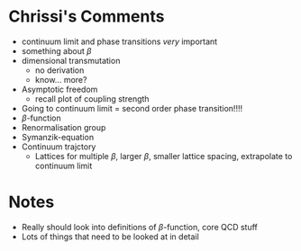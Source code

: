 # Chrissi's Comments

- continuum limit and phase transitions _very_ important
- something about $\beta$
- dimensional transmutation
	- no derivation
	- know... more?
- Asymptotic freedom
	- recall plot of coupling strength
- Going to continuum limit = second order phase transition!!!!
- $\beta$-function
- Renormalisation group
- Symanzik-equation
- Continuum trajctory
	- Lattices for multiple $\beta$, larger $\beta$, smaller lattice spacing, extrapolate to continuum limit


# Notes
- Really should look into definitions of $\beta$-function, core QCD stuff
- Lots of things that need to be looked at in detail